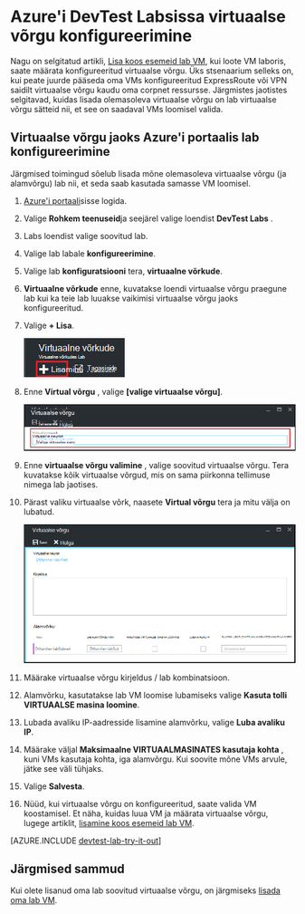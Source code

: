 <properties
    pageTitle="Azure'i DevTest Labsissa virtuaalse võrgu konfigureerimine | Microsoft Azure'i"
    description="Saate teada, kuidas konfigureerida mõne olemasoleva virtuaalse võrgu ja alamvõrgu ja VM Azure DevTest Labs kasutamine"
    services="devtest-lab,virtual-machines"
    documentationCenter="na"
    authors="tomarcher"
    manager="douge"
    editor=""/>

<tags
    ms.service="devtest-lab"
    ms.workload="na"
    ms.tgt_pltfrm="na"
    ms.devlang="na"
    ms.topic="article"
    ms.date="09/06/2016"
    ms.author="tarcher"/>

# <a name="configure-a-virtual-network-in-azure-devtest-labs"></a>Azure'i DevTest Labsissa virtuaalse võrgu konfigureerimine

Nagu on selgitatud artikli, [Lisa koos esemeid lab VM](devtest-lab-add-vm-with-artifacts.md), kui loote VM laboris, saate määrata konfigureeritud virtuaalse võrgu. Üks stsenaarium selleks on, kui peate juurde pääseda oma VMs konfigureeritud ExpressRoute või VPN saidilt virtuaalse võrgu kaudu oma corpnet ressursse. Järgmistes jaotistes selgitavad, kuidas lisada olemasoleva virtuaalse võrgu on lab virtuaalse võrgu sätteid nii, et see on saadaval VMs loomisel valida.

## <a name="configure-a-virtual-network-for-a-lab-using-the-azure-portal"></a>Virtuaalse võrgu jaoks Azure'i portaalis lab konfigureerimine
Järgmised toimingud sõelub lisada mõne olemasoleva virtuaalse võrgu (ja alamvõrgu) lab nii, et seda saab kasutada samasse VM loomisel. 

1. [Azure'i portaali](http://go.microsoft.com/fwlink/p/?LinkID=525040)sisse logida.

1. Valige **Rohkem teenuseid**ja seejärel valige loendist **DevTest Labs** .

1. Labs loendist valige soovitud lab. 

1. Valige lab labale **konfigureerimine**.

1. Valige lab **konfiguratsiooni** tera, **virtuaalne võrkude**.

1. **Virtuaalne võrkude** enne, kuvatakse loendi virtuaalse võrgu praegune lab kui ka teie lab luuakse vaikimisi virtuaalse võrgu jaoks konfigureeritud. 

1. Valige **+ Lisa**.

    ![Teie lab olemasolevat virtuaalse võrku lisamine](./media/devtest-lab-configure-vnet/lab-settings-vnet-add.png)
    
1. Enne **Virtual võrgu** , valige **[valige virtuaalse võrgu]**.

    ![Mõne olemasoleva virtuaalse võrgu valimine](./media/devtest-lab-configure-vnet/lab-settings-vnets-vnet1.png)
    
1. Enne **virtuaalse võrgu valimine** , valige soovitud virtuaalse võrgu. Tera kuvatakse kõik virtuaalse võrgud, mis on sama piirkonna tellimuse nimega lab jaotises.  

1. Pärast valiku virtuaalse võrk, naasete **Virtual võrgu** tera ja mitu välja on lubatud.  

    ![Mõne olemasoleva virtuaalse võrgu valimine](./media/devtest-lab-configure-vnet/lab-settings-vnets-vnet2.png)

1. Määrake virtuaalse võrgu kirjeldus / lab kombinatsioon.

1. Alamvõrku, kasutatakse lab VM loomise lubamiseks valige **Kasuta tolli VIRTUAALSE masina loomine**.

1. Lubada avaliku IP-aadresside lisamine alamvõrku, valige **Luba avaliku IP**.

1. Määrake väljal **Maksimaalne VIRTUAALMASINATES kasutaja kohta** , kuni VMs kasutaja kohta, iga alamvõrgu. Kui soovite mõne VMs arvule, jätke see väli tühjaks.

1. Valige **Salvesta**.

1. Nüüd, kui virtuaalse võrgu on konfigureeritud, saate valida VM koostamisel. Et näha, kuidas luua VM ja määrata virtuaalse võrgu, lugege artiklit, [lisamine koos esemeid lab VM](devtest-lab-add-vm-with-artifacts.md). 

[AZURE.INCLUDE [devtest-lab-try-it-out](../../includes/devtest-lab-try-it-out.md)]

## <a name="next-steps"></a>Järgmised sammud

Kui olete lisanud oma lab soovitud virtuaalse võrgu, on järgmiseks [lisada oma lab VM](devtest-lab-add-vm-with-artifacts.md).